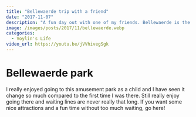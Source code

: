 ```yaml
---
title: "Bellewaerde trip with a friend"
date: "2017-11-07"
description: "A fun day out with one of my friends. Bellewaerde is the amusement park where I have been going to since I was a child."
image: /images/posts/2017/11/bellewaerde.webp
categories:
  - Voylin's Life
video_url: https://youtu.be/jVVhivegSgk
---
```


# Bellewaerde park

I really enjoyed going to this amusement park as a child and I have seen it change so much compared to the first time I was there. Still really enjoy going there and waiting lines are never really that long. If you want some nice attractions and a fun time without too much waiting, go here!